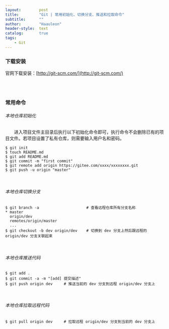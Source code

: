 ```yaml
---
layout:        post
title:         "Git | 常用初始化、切换分支、推送和拉取命令"
subtitle:      ""
author:        "Haauleon"
header-style:  text
catalog:       true
tags:
    - Git
---
```


### 下载安装
官网下载安装：[http://git-scm.com/](http://git-scm.com/)      

<br><br>

### 常用命令
###### 本地仓库初始化
&emsp;&emsp;进入项目文件主目录后执行以下初始化命令即可，执行命令不会删除已有的项目文件。若项目设置了私有仓库，则需要输入用户名和密码。         
```linux
$ git init
$ touch README.md
$ git add README.md
$ git commit -m "first commit"
$ git remote add origin https://gitee.com/xxxx/xxxxxxxx.git
$ git push -u origin "master"
```

<br>

###### 本地仓库切换分支
```linux
$ git branch -a                     # 查看远程仓库所有分支名称
* master
  origin/dev
  remotes/origin/master
  ...
$ git checkout -b dev origin/dev    # 切换到 dev 分支上然后跟远程的 origin/dev 分支关联起来
```

<br>

###### 本地仓库推送代码
```linux
$ git add .
$ git commit -a -m "[add] 提交描述"
$ git push origin dev     # 推送当前的 dev 分支到远程 origin/dev 分支上
```

<br>

###### 本地仓库拉取远程代码
```linux
$ git pull origin dev     # 拉取远程 origin/dev 分支到当前的 dev 分支上
```